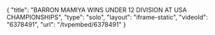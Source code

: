 {
    "title": "BARRON MAMIYA WINS UNDER 12 DIVISION AT USA CHAMPIONSHIPS",
    "type": "solo",
    "layout": "iframe-static",
    "videoId": "6378491",
    "url": "\/tvpembed\/6378491"
}